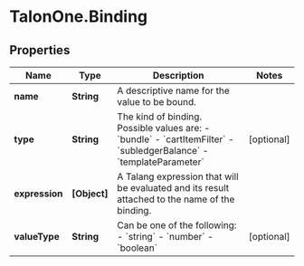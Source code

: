 # TalonOne.Binding

## Properties

Name | Type | Description | Notes
------------ | ------------- | ------------- | -------------
**name** | **String** | A descriptive name for the value to be bound. | 
**type** | **String** | The kind of binding. Possible values are: - &#x60;bundle&#x60; - &#x60;cartItemFilter&#x60; - &#x60;subledgerBalance&#x60; - &#x60;templateParameter&#x60;  | [optional] 
**expression** | **[Object]** | A Talang expression that will be evaluated and its result attached to the name of the binding. | 
**valueType** | **String** | Can be one of the following: - &#x60;string&#x60; - &#x60;number&#x60; - &#x60;boolean&#x60;  | [optional] 


